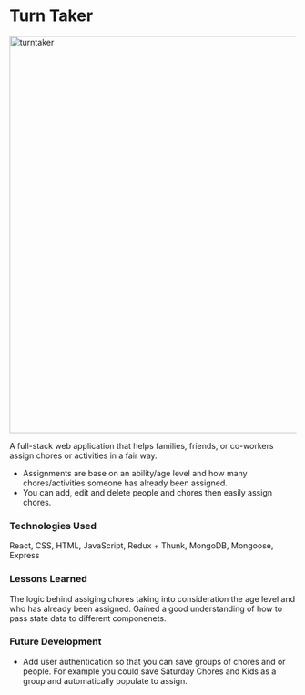 # Turn Taker  

<img width="697" alt="turntaker" src="https://user-images.githubusercontent.com/36897777/40250408-6adb8dea-5a93-11e8-90fd-85c00d872fb3.png">

A full-stack web application that helps families, friends, or co-workers assign chores or activities in a fair way. 
- Assignments are base on an ability/age level and how many chores/activities someone has already been assigned. 
- You can add, edit and delete people and chores then easily assign chores.

### Technologies Used
React, CSS, HTML, JavaScript, Redux + Thunk, MongoDB, Mongoose, Express

### Lessons Learned 
The logic behind assiging chores taking into consideration the age level and who has already been assigned. Gained a good understanding of how to pass state data to different componenets.

### Future Development
- Add user authentication so that you can save groups of chores and or people. For example you could save Saturday Chores and Kids as a group and automatically populate to assign.

